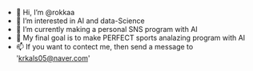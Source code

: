 - 👋 Hi, I’m @rokkaa
- 👀 I’m interested in AI and data-Science
- 🌱 I’m currently making a personal SNS program with AI
- 💞️ My final goal is to make PERFECT sports analazing program with AI
- 📫 If you want to contect me, then send a message to 'krkals05@naver.com'

<!---
rokkaa/rokkaa is a ✨ special ✨ repository because its `README.md` (this file) appears on your GitHub profile.
You can click the Preview link to take a look at your changes.
--->
